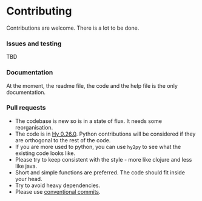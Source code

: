 # Contributing

Contributions are welcome. There is a lot to be done.

### Issues and testing

TBD

### Documentation

At the moment, the readme file, the code and the help file is the only documentation.

### Pull requests

- The codebase is new so is in a state of flux. It needs some reorganisation.
- The code is in [Hy 0.26.0](https://docs.hylang.org). Python contributions will be considered if they are orthogonal to the rest of the code.
- If you are more used to python, you can use `hy2py` to see what the existing code looks like.
- Please try to keep consistent with the style - more like clojure and less like java.
- Short and simple functions are preferred. The code should fit inside your head.
- Try to avoid heavy dependencies.
- Please use [conventional commits](https://www.conventionalcommits.org/en/v1.0.0/).
